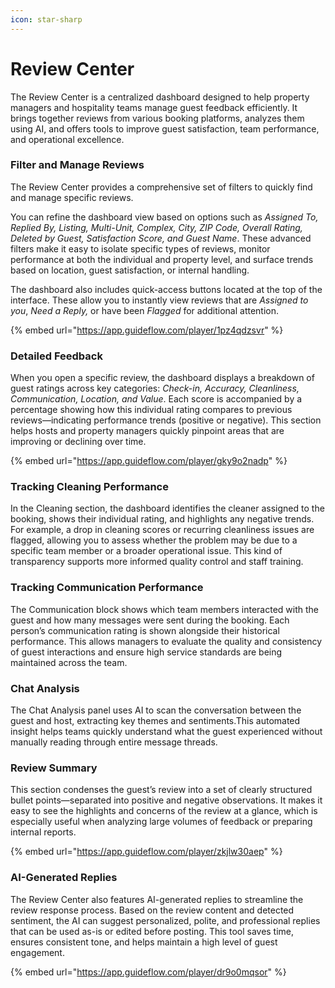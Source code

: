 ```yaml
---
icon: star-sharp
---
```


# Review Center

The Review Center is a centralized dashboard designed to help property managers and hospitality teams manage guest feedback efficiently. It brings together reviews from various booking platforms, analyzes them using AI, and offers tools to improve guest satisfaction, team performance, and operational excellence.&#x20;

### Filter and Manage Reviews

The Review Center provides a comprehensive set of filters to quickly find and manage specific reviews.

You can refine the dashboard view based on options such as _Assigned To, Replied By, Listing, Multi-Unit, Complex, City, ZIP Code, Overall Rating, Deleted by Guest, Satisfaction Score, and Guest Name_. These advanced filters make it easy to isolate specific types of reviews, monitor performance at both the individual and property level, and surface trends based on location, guest satisfaction, or internal handling.

The dashboard also includes quick-access buttons located at the top of the interface. These allow you to instantly view reviews that are _Assigned to you_, _Need a Reply,_ or have been _Flagged_ for additional attention.

{% embed url="https://app.guideflow.com/player/1pz4qdzsvr" %}

### Detailed Feedback

When you open a specific review, the dashboard displays a breakdown of guest ratings across key categories: _Check-in, Accuracy, Cleanliness, Communication, Location, and Value_. Each score is accompanied by a percentage showing how this individual rating compares to previous reviews—indicating performance trends (positive or negative). This section helps hosts and property managers quickly pinpoint areas that are improving or declining over time.

{% embed url="https://app.guideflow.com/player/gky9o2nadp" %}

### Tracking Cleaning Performance

In the Cleaning section, the dashboard identifies the cleaner assigned to the booking, shows their individual rating, and highlights any negative trends. For example, a drop in cleaning scores or recurring cleanliness issues are flagged, allowing you to assess whether the problem may be due to a specific team member or a broader operational issue. This kind of transparency supports more informed quality control and staff training.

### Tracking Communication Performance

The Communication block shows which team members interacted with the guest and how many messages were sent during the booking. Each person’s communication rating is shown alongside their historical performance. This allows managers to evaluate the quality and consistency of guest interactions and ensure high service standards are being maintained across the team.

### Chat Analysis

The Chat Analysis panel uses AI to scan the conversation between the guest and host, extracting key themes and sentiments.This automated insight helps teams quickly understand what the guest experienced without manually reading through entire message threads.

### Review Summary

This section condenses the guest’s review into a set of clearly structured bullet points—separated into positive and negative observations. It makes it easy to see the highlights and concerns of the review at a glance, which is especially useful when analyzing large volumes of feedback or preparing internal reports.&#x20;

{% embed url="https://app.guideflow.com/player/zkjlw30aep" %}

### AI-Generated Replies

The Review Center also features AI-generated replies to streamline the review response process. Based on the review content and detected sentiment, the AI can suggest personalized, polite, and professional replies that can be used as-is or edited before posting. This tool saves time, ensures consistent tone, and helps maintain a high level of guest engagement.

{% embed url="https://app.guideflow.com/player/dr9o0mqsor" %}
